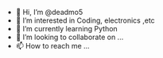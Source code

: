 - 👋 Hi, I’m @deadmo5
- 👀 I’m interested in Coding, electronics ,etc
- 🌱 I’m currently learning Python
- 💞️ I’m looking to collaborate on ...
- 📫 How to reach me ...

<!---
deadmo5/deadmo5 is a ✨ special ✨ repository because its `README.md` (this file) appears on your GitHub profile.
You can click the Preview link to take a look at your changes.
--->
